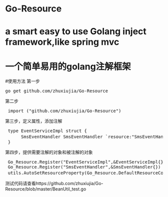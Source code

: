# Go-Resource
# a smart easy to use Golang inject  framework,like spring mvc
# 一个简单易用的golang注解框架

#使用方法
第一步
<pre>
go get github.com/zhuxiujia/Go-Resource
</pre>
第二步
<pre>
 import ("github.com/zhuxiujia/Go-Resource")
</pre>
第三步，定义属性，添加注解
<pre>
 type EventServiceImpl struct {
	  SmsEventHandler SmsEventHandler `resource:"SmsEventHandler"` //这里添加resource注解
 }
</pre>
第四步，提供需要注解的对象和被注解的对象
<pre>
 Go_Resource.Register("EventServiceImpl",&EventServiceImpl{})
 Go_Resource.Register("SmsEventHandler",&SmsEventHandler{})
 utils.AutoSetResourceProperty(Go_Resource.DefaultResourceContext,true)//自动设置属性为注解对象
</pre>
测试代码请查看https://github.com/zhuxiujia/Go-Resource/blob/master/BeanUtil_test.go
